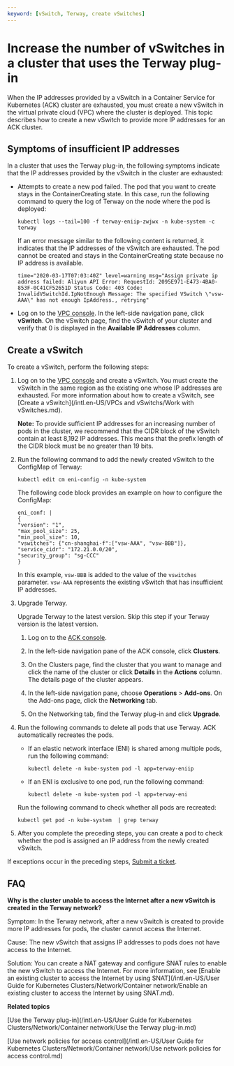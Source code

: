 ```yaml
---
keyword: [vSwitch, Terway, create vSwitches]
---
```


# Increase the number of vSwitches in a cluster that uses the Terway plug-in

When the IP addresses provided by a vSwitch in a Container Service for Kubernetes \(ACK\) cluster are exhausted, you must create a new vSwitch in the virtual private cloud \(VPC\) where the cluster is deployed. This topic describes how to create a new vSwitch to provide more IP addresses for an ACK cluster.

## Symptoms of insufficient IP addresses

In a cluster that uses the Terway plug-in, the following symptoms indicate that the IP addresses provided by the vSwitch in the cluster are exhausted:

-   Attempts to create a new pod failed. The pod that you want to create stays in the ContainerCreating state. In this case, run the following command to query the log of Terway on the node where the pod is deployed:

    ```
    kubectl logs --tail=100 -f terway-eniip-zwjwx -n kube-system -c terway
    ```

    If an error message similar to the following content is returned, it indicates that the IP addresses of the vSwitch are exhausted. The pod cannot be created and stays in the ContainerCreating state because no IP address is available.

    ```
    time="2020-03-17T07:03:40Z" level=warning msg="Assign private ip address failed: Aliyun API Error: RequestId: 2095E971-E473-4BA0-853F-0C41CF52651D Status Code: 403 Code: InvalidVSwitchId.IpNotEnough Message: The specified VSwitch \"vsw-AAA\" has not enough IpAddress., retrying"
    ```

-   Log on to the [VPC console](https://vpc.console.aliyun.com/). In the left-side navigation pane, click **vSwitch**. On the vSwitch page, find the vSwitch of your cluster and verify that 0 is displayed in the **Available IP Addresses** column.

## Create a vSwitch

To create a vSwitch, perform the following steps:

1.  Log on to the [VPC console](https://vpc.console.aliyun.com/) and create a vSwitch. You must create the vSwitch in the same region as the existing one whose IP addresses are exhausted. For more information about how to create a vSwitch, see [Create a vSwitch](/intl.en-US/VPCs and vSwitchs/Work with vSwitches.md).

    **Note:** To provide sufficient IP addresses for an increasing number of pods in the cluster, we recommend that the CIDR block of the vSwitch contain at least 8,192 IP addresses. This means that the prefix length of the CIDR block must be no greater than 19 bits.

2.  Run the following command to add the newly created vSwitch to the ConfigMap of Terway:

    ```
    kubectl edit cm eni-config -n kube-system
    ```

    The following code block provides an example on how to configure the ConfigMap:

    ```
    eni_conf: |
    {
    "version": "1",
    "max_pool_size": 25,
    "min_pool_size": 10,
    "vswitches": {"cn-shanghai-f":["vsw-AAA", "vsw-BBB"]},
    "service_cidr": "172.21.0.0/20",
    "security_group": "sg-CCC"
    }
    ```

    In this example, `vsw-BBB` is added to the value of the `vswitches` parameter. `vsw-AAA` represents the existing vSwitch that has insufficient IP addresses.

3.  Upgrade Terway.

    Upgrade Terway to the latest version. Skip this step if your Terway version is the latest version.

    1.  Log on to the [ACK console](https://cs.console.aliyun.com).

    2.  In the left-side navigation pane of the ACK console, click **Clusters**.

    3.  On the Clusters page, find the cluster that you want to manage and click the name of the cluster or click **Details** in the **Actions** column. The details page of the cluster appears.

    4.  In the left-side navigation pane, choose **Operations** \> **Add-ons**. On the Add-ons page, click the **Networking** tab.

    5.  On the Networking tab, find the Terway plug-in and click **Upgrade**.

4.  Run the following commands to delete all pods that use Terway. ACK automatically recreates the pods.

    -   If an elastic network interface \(ENI\) is shared among multiple pods, run the following command:

        ```
        kubectl delete -n kube-system pod -l app=terway-eniip
        ```

    -   If an ENI is exclusive to one pod, run the following command:

        ```
        kubectl delete -n kube-system pod -l app=terway-eni
        ```

    Run the following command to check whether all pods are recreated:

    ```
    kubectl get pod -n kube-system  | grep terway
    ```

5.  After you complete the preceding steps, you can create a pod to check whether the pod is assigned an IP address from the newly created vSwitch.


If exceptions occur in the preceding steps, [Submit a ticket](https://workorder-intl.console.aliyun.com/console.htm).

## FAQ

**Why is the cluster unable to access the Internet after a new vSwitch is created in the Terway network?**

Symptom: In the Terway network, after a new vSwitch is created to provide more IP addresses for pods, the cluster cannot access the Internet.

Cause: The new vSwitch that assigns IP addresses to pods does not have access to the Internet.

Solution: You can create a NAT gateway and configure SNAT rules to enable the new vSwitch to access the Internet. For more information, see [Enable an existing cluster to access the Internet by using SNAT](/intl.en-US/User Guide for Kubernetes Clusters/Network/Container network/Enable an existing cluster to access the Internet by using SNAT.md).

**Related topics**  


[Use the Terway plug-in](/intl.en-US/User Guide for Kubernetes Clusters/Network/Container network/Use the Terway plug-in.md)

[Use network policies for access control](/intl.en-US/User Guide for Kubernetes Clusters/Network/Container network/Use network policies for access control.md)

